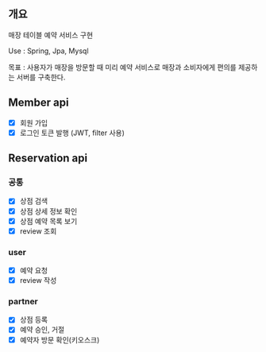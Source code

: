 ## 개요
매장 테이블 예약 서비스 구현

Use : Spring, Jpa, Mysql

목표 : 사용자가 매장을 방문할 때 미리 예약 서비스로 매장과 소비자에게 편의를 제공하는 서버를 구축한다.

## Member api
- [x] 회원 가입
- [x] 로그인 토큰 발행 (JWT, filter 사용)

## Reservation api
### 공통
- [x] 상점 검색
- [x] 상점 상세 정보 확인
- [x] 상점 예약 목록 보기
- [x] review 조회
### user
- [x] 예약 요청
- [x] review 작성
### partner
- [x] 상점 등록
- [x] 예약 승인, 거절
- [x] 예약자 방문 확인(키오스크)